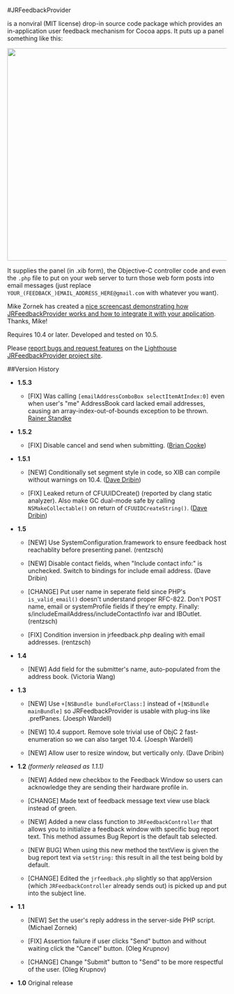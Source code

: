 #JRFeedbackProvider

is a nonviral (MIT license) drop-in source code package which provides an in-application user feedback mechanism for Cocoa apps. It puts up a panel something like this:

<p align="center"><img src="http://rentzsch.com/share/JRFeedbackProvider.jpg" width="564" height="488"></p>

It supplies the panel (in .xib form), the Objective-C controller code and even the `.php` file to put on your web server to turn those web form posts into email messages (just replace `YOUR_(FEEDBACK_)EMAIL_ADDRESS_HERE@gmail.com` with whatever you want).

Mike Zornek has created a [nice screencast demonstrating how JRFeedbackProvider works and how to integrate it with your application](http://blog.clickablebliss.com/2009/03/03/screencast-introduction-to-jrfeedbackprovider/). Thanks, Mike!

Requires 10.4 or later. Developed and tested on 10.5.

Please [report bugs and request features](http://rentzsch.lighthouseapp.com/projects/24800-jrfeedbackprovider/tickets/new) on the [Lighthouse JRFeedbackProvider project site](http://rentzsch.lighthouseapp.com/projects/24800-jrfeedbackprovider/tickets?q=all).

##Version History

* **1.5.3**

	* [FIX] Was calling `[emailAddressComboBox selectItemAtIndex:0]` even when user's "me" AddressBook card lacked email addresses, causing an array-index-out-of-bounds exception to be thrown. [Rainer Standke](http://rentzsch.lighthouseapp.com/projects/24800/tickets/7-nscfarray-objectatindex-index-1-or-possibly-larger-beyond-bounds-0)

* **1.5.2**

	* [FIX] Disable cancel and send when submitting. ([Brian Cooke](http://github.com/bricooke/jrfeedbackprovider/commit/91b1220f7e6f0b5d989cc7d12aec6d50b674f0b7))

* **1.5.1**

	* [NEW] Conditionally set segment style in code, so XIB can compile without warnings on 10.4. ([Dave Dribin](http://github.com/ddribin/jrfeedbackprovider/commit/15227df3de3128017fce7785853f88ba77792239))

	* [FIX] Leaked return of CFUUIDCreate() (reported by clang static analyzer). Also make GC dual-mode safe by calling `NSMakeCollectable()` on return of `CFUUIDCreateString()`. ([Dave Dribin](http://github.com/ddribin/jrfeedbackprovider/commit/b1fb2b9c658f25f620f57f90d23aa29d2f9622a3))

* **1.5**

	* [NEW] Use SystemConfiguration.framework to ensure feedback host reachablity before presenting panel. (rentzsch)

	* [NEW] Disable contact fields, when "Include contact info:" is unchecked. Switch to bindings for include email address. (Dave Dribin)

	* [CHANGE] Put user name in seperate field since PHP's `is_valid_email()` doesn't understand proper RFC-822. Don't POST name, email or systemProfile fields if they're empty. Finally: s/includeEmailAddress/includeContactInfo ivar and IBOutlet.	(rentzsch)

	* [FIX] Condition inversion in jrfeedback.php dealing with email addresses. (rentzsch)

* **1.4**

	* [NEW] Add field for the submitter's name, auto-populated from the address book. (Victoria Wang)

* **1.3**

	* [NEW] Use `+[NSBundle bundleForClass:]` instead of `+[NSBundle mainBundle]` so JRFeedbackProvider is usable with plug-ins like .prefPanes. (Joesph Wardell)

	* [NEW] 10.4 support. Remove sole trivial use of ObjC 2 fast-enumeration so we can also target 10.4. (Joesph Wardell)

	* [NEW] Allow user to resize window, but vertically only. (Dave Dribin)

* **1.2** *(formerly released as 1.1.1)*

	* [NEW] Added new checkbox to the Feedback Window so users can acknowledge they are sending their hardware profile in.

	* [CHANGE] Made text of feedback message text view use black instead of green.

	* [NEW] Added a new class function to `JRFeedbackController` that allows you to initialize a feedback window with specific bug report text. This method assumes Bug Report is the default tab selected.

	* [NEW BUG] When using this new method the textView is given the bug report text via `setString:` this result in all the test being bold by default.

	* [CHANGE] Edited the `jrfeedback.php` slightly so that appVersion (which `JRFeedbackController` already sends out) is picked up and put into the subject line.

* **1.1**

	* [NEW] Set the user's reply address in the server-side PHP script. (Michael Zornek)

	* [FIX] Assertion failure if user clicks "Send" button and without waiting click the "Cancel" button. (Oleg Krupnov)

	* [CHANGE] Change "Submit" button to "Send" to be more respectful of the user. (Oleg Krupnov)

* **1.0** Original release
